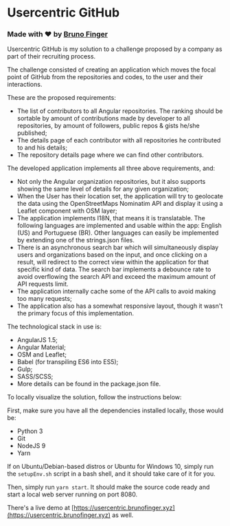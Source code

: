 # Usercentric GitHub

### Made with ❤ by [Bruno Finger](https://github.com/brunofin)

Usercentric GitHub is my solution to a challenge proposed by a company as part of their recruiting process.

The challenge consisted of creating an application which moves the focal point of GitHub from the repositories and codes, to the user and their interactions.

These are the proposed requirements:

*   The list of contributors to all Angular repositories. The ranking should be sortable by amount of contributions made by developer to all repositories, by amount of followers, public repos & gists he/she published;
*   The details page of each contributor with all repositories he contributed to and his details;
*   The repository details page where we can find other contributors.

The developed application implements all three above requirements, and:

*   Not only the Angular organization repositories, but it also supports showing the same level of details for any given organization;
*   When the User has their location set, the application will try to geolocate the data using the OpenStreetMaps Nominatim API and display it using a Leaflet component with OSM layer;
*   The application implements I18N, that means it is translatable. The following languages are implemented and usable within the app: English (US) and Portuguese (BR). Other languages can easily be implemented by extending one of the strings.json files.
*   There is an asynchronous search bar which will simultaneously display users and organizations based on the input, and once clicking on a result, will redirect to the correct view within the application for that specific kind of data. The search bar implements a debounce rate to avoid overflowing the search API and exceed the maximum amount of API requests limit.
*   The application internally cache some of the API calls to avoid making too many requests;
*   The application also has a somewhat responsive layout, though it wasn't the primary focus of this implementation.

The technological stack in use is:

*   AngularJS 1.5;
*   Angular Material;
*   OSM and Leaflet;
*   Babel (for transpiling ES6 into ES5);
*   Gulp;
*   SASS/SCSS;
*   More details can be found in the package.json file.

To locally visualize the solution, follow the instructions below:

First, make sure you have all the dependencies installed locally, those would be:

*   Python 3
*   Git
*   NodeJS 9
*   Yarn

If on Ubuntu/Debian-based distros or Ubuntu for Windows 10, simply run the `setupEnv.sh` script in a bash shell, and it should take care of it for you.

Then, simply run `yarn start`. It should make the source code ready and start a local web server running on port 8080.

There's a live demo at [https://usercentric.brunofinger.xyz](https://usercentric.brunofinger.xyz) as well.
